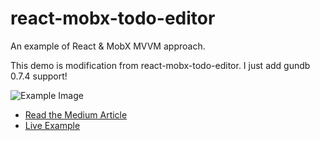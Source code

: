 # react-mobx-todo-editor
An example of React &amp; MobX MVVM approach.

This demo is modification from react-mobx-todo-editor.
I just add gundb 0.7.4 support! 

![Example Image](https://cdn-images-1.medium.com/max/800/1*gDZgHB7KYr44WG442p5BBw.png "Example Image")

* [Read the Medium Article](https://medium.com/@MattiaManzati/building-a-react-mobx-application-with-mvvm-ec0b3e3c8786#.ta4m76g20)
* [Live Example](https://mattiamanzati.github.io/react-mobx-todo-editor/build)
